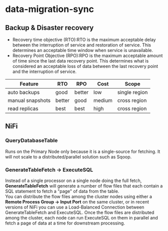 # data-migration-sync
## Backup & Disaster recovery
- Recovery time objective (RTO):RTO is the maximum acceptable delay between the interruption of service and restoration of service. This determines an acceptable time window when service is unavailable.
- Recovery Point Objective (RPO):RPO is the maximum acceptable amount of time since the last data recovery point. This determines what is considered an acceptable loss of data between the last recovery point and the interruption of service.
  
|Feature                      |RTO|RPO|Cost|Scope|
|---                          | --- | --- | --- |--- |
|auto backups                 |good|better|low|single region|
|manual snapshots             |better|good|medium|cross region|
|read replicas                |best|best|high|cross region|

## NiFi
### QueryDatabaseTable
Runs on the Primary Node only because it is a single-source for fetching. It will not scale to a distributed/parallel solution such as Sqoop. 
### GenerateTableFetch -> ExecuteSQL
Instead of a single processor on a single node doing the full fetch, **GenerateTableFetch** will generate a number of flow files that each contain a SQL statement to fetch a "page" of data from the table. <br>
You can distribute the flow files among the cluster nodes using either a **Remote Process Group -> Input Port** on the same cluster, or in recent versions of NiFi you can use a Load-Balanced Connection between GenerateTableFetch and ExecuteSQL. Once the flow files are distributed among the cluster, each node can run ExecuteSQL on them in parallel and fetch a page of data at a time for downstream processing.

